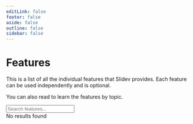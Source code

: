 ```yaml
---
editLink: false
footer: false
aside: false
outline: false
sidebar: false
---
```


<script setup lang="ts">
import { computed, ref } from 'vue'
import { withBase } from 'vitepress'
import { data as features } from './index.data'

const search = ref('')
const filteredFeatures = computed(() => {
  const s = search.value.toLowerCase().trim()
  if (!s) return Object.values(features)
  return Object.values(features).filter(feature => feature.title.toLowerCase().includes(s) || feature.description.toLowerCase().includes(s))
})
</script>

# Features

This is a list of all the individual features that Slidev provides. Each feature can be used independently and is optional.

You can also read <LinkInline link="guide/index" /> to learn the features by topic.

<div class="flex items-center mt-6 pl-1">
  <carbon:search text-sm mr-2 op-80 />
  <input v-model="search" type="search" placeholder="Search features..." class="input" />
</div>

<FeaturesOverview :features="filteredFeatures" />
<div v-if="filteredFeatures.length === 0" class="w-full text-center text-gray-500">
  No results found
</div>

<style>
.content {
  max-width: 72vw !important;
}
</style>

<style>
:root {
  overflow-y: scroll;
}
</style>
